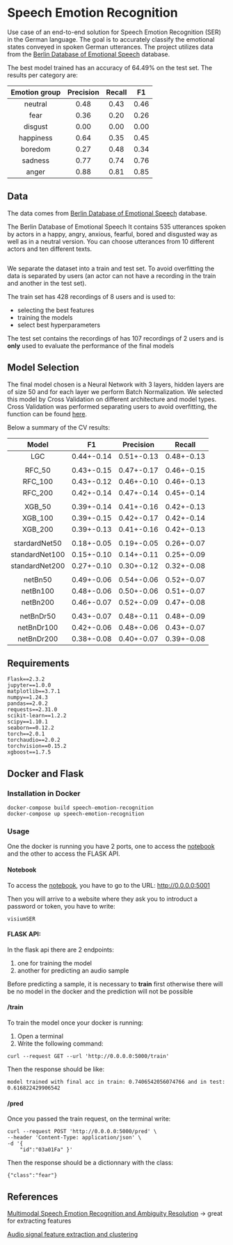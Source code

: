 # Speech Emotion Recognition

Use case of an end-to-end solution for Speech Emotion Recognition (SER) in the German language. The goal is to accurately classify the emotional states conveyed in spoken German utterances. The project utilizes data from the [Berlin Database of Emotional Speech](http://emodb.bilderbar.info/start.html) database.

The best model trained has an accuracy of 64.49% on the test set. The results per category are:

|Emotion group|Precision |Recall|F1|
|:--:|:---:|:-:|:--:|
|neutral|0.48|0.43|0.46|
|fear|0.36|0.20|0.26|
|disgust|0.00|0.00|0.00|
|happiness|0.64|0.35|0.45|
|boredom|0.27|0.48|0.34|
|sadness|0.77|0.74|0.76|
|anger|0.88|0.81|0.85|


## Data

The data comes from [Berlin Database of Emotional Speech](http://emodb.bilderbar.info/start.html) database.

The Berlin Database of Emotional Speech It contains 535 utterances spoken by actors in a happy, angry, anxious, fearful, bored and disgusted way as well as in a neutral version. You can choose utterances from 10 different actors and ten different texts.

![]()

We separate the dataset into a train and test set. To avoid overfitting the data is separated by users (an actor can not have a recording in the train and another in the test set).

The train set has 428 recordings of 8 users and is used to:
- selecting the best features
- training the models
- select best hyperparameters

The test set contains the recordings of has 107 recordings of 2 users and is **only** used to evaluate the performance of the final models


## Model Selection

The final model chosen is a Neural Network with 3 layers, hidden layers are of size 50 and for each layer we perform Batch Normalization.
We selected this model by Cross Validation on different architecture and model types. Cross Validation was performed separating users to avoid overfitting, the function can be found [here](src/evaluation.py).

Below a summary of the CV results:


|Model|F1|Precision|Recall|
|:----:|:---:|:---:|:----:|
|LGC|0.44+-0.14|0.51+-0.13|0.48+-0.13|
||
|RFC_50|0.43+-0.15|0.47+-0.17|0.46+-0.15|
|RFC_100|0.43+-0.12|0.46+-0.10|0.46+-0.13|
|RFC_200|0.42+-0.14|0.47+-0.14|0.45+-0.14|
||
|XGB_50|0.39+-0.14|0.41+-0.16|0.42+-0.13| 
|XGB_100|0.39+-0.15|0.42+-0.17|0.42+-0.14|
|XGB_200|0.39+-0.13|0.41+-0.16|0.42+-0.13|
||
|stardardNet50|0.18+-0.05|0.19+-0.05|0.26+-0.07|
|standardNet100|0.15+-0.10|0.14+-0.11|0.25+-0.09|
|standardNet200|0.27+-0.10|0.30+-0.12|0.32+-0.08|
||
|netBn50|0.49+-0.06|0.54+-0.06|0.52+-0.07|
|netBn100|0.48+-0.06|0.50+-0.06|0.51+-0.07|
|netBn200|0.46+-0.07|0.52+-0.09|0.47+-0.08|
||
|netBnDr50|0.43+-0.07|0.48+-0.11|0.48+-0.09|
|netBnDr100|0.42+-0.06|0.48+-0.06|0.43+-0.07|
|netBnDr200|0.38+-0.08|0.40+-0.07|0.39+-0.08|


## Requirements


````
Flask==2.3.2
jupyter==1.0.0
matplotlib==3.7.1
numpy==1.24.3
pandas==2.0.2
requests==2.31.0
scikit-learn==1.2.2
scipy==1.10.1
seaborn==0.12.2
torch==2.0.1
torchaudio==2.0.2
torchvision==0.15.2
xgboost==1.7.5
````

## Docker and Flask

### Installation in Docker

```
docker-compose build speech-emotion-recognition
docker-compose up speech-emotion-recognition
```

### Usage

One the docker is running you have 2 ports, one to access the [notebook](Report_SER.ipynb) and the other to access the FLASK API.

#### Notebook

To access the [notebook](Report_SER.ipynb), you have to go to the URL: http://0.0.0.0:5001 

Then you will arrive to a website where they ask you to introduct a password or token, you have to write:

```
visiumSER
```

#### FLASK API:

In the flask api there are 2 endpoints:

1. one for training the model
2. another for predicting an audio sample

Before predicting a sample, it is necessary to **train** first otherwise there will be no model in the docker and the prediction will not be possible

#### /train

To train the model once your docker is running:

1. Open a terminal
2. Write the following command:

```
curl --request GET --url 'http://0.0.0.0:5000/train'
```

Then the response should be like:

```
model trained with final acc in train: 0.7406542056074766 and in test: 0.616822429906542
```


#### /pred

Once you passed the train request, on the terminal write:

````
curl --request POST 'http://0.0.0.0:5000/pred' \
--header 'Content-Type: application/json' \
-d '{
    "id":"03a01Fa" }'
````

Then the response should be a dictionnary with the class:

```
{"class":"fear"}
```

## References

[Multimodal Speech Emotion Recognition and Ambiguity Resolution](https://arxiv.org/pdf/1904.06022v1.pdf) -> great for extracting features

[Audio signal feature extraction and clustering](https://medium.com/heuristics/audio-signal-feature-extraction-and-clustering-935319d2225)
